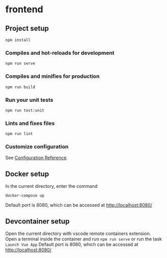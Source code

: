 # frontend

## Project setup
```
npm install
```

### Compiles and hot-reloads for development
```
npm run serve
```

### Compiles and minifies for production
```
npm run build
```

### Run your unit tests
```
npm run test:unit
```

### Lints and fixes files
```
npm run lint
```

### Customize configuration
See [Configuration Reference](https://cli.vuejs.org/config/).


## Docker setup

In the current directory, enter the command

```
docker-compose up
```

Default port is 8080, which can be accessed at [http://localhost:8080/](http://localhost:8080/)

## Devcontainer setup

Open the current directory with vscode remote containers extension.  
Open a terminal inside the container and run `npm run serve` or run the task `Launch Vue App`
Default port is 8080, which can be accessed at [http://localhost:8080/](http://localhost:8080/)
